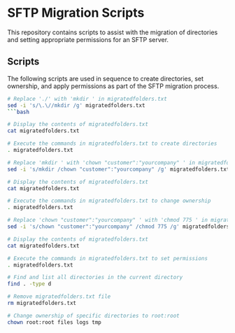 # SFTP Migration Scripts

This repository contains scripts to assist with the migration of directories and setting appropriate permissions for an SFTP server.

## Scripts

The following scripts are used in sequence to create directories, set ownership, and apply permissions as part of the SFTP migration process.

```bash
# Replace './' with 'mkdir ' in migratedfolders.txt
sed -i 's/\.\//mkdir /g' migratedfolders.txt
```bash

# Display the contents of migratedfolders.txt
cat migratedfolders.txt 

# Execute the commands in migratedfolders.txt to create directories
. migratedfolders.txt

# Replace 'mkdir ' with 'chown "customer":"yourcompany" ' in migratedfolders.txt
sed -i 's/mkdir /chown "customer":"yourcompany" /g' migratedfolders.txt

# Display the contents of migratedfolders.txt
cat migratedfolders.txt 

# Execute the commands in migratedfolders.txt to change ownership
. migratedfolders.txt

# Replace 'chown "customer":"yourcompany" ' with 'chmod 775 ' in migratedfolders.txt
sed -i 's/chown "customer":"yourcompany" /chmod 775 /g' migratedfolders.txt

# Display the contents of migratedfolders.txt
cat migratedfolders.txt 

# Execute the commands in migratedfolders.txt to set permissions
. migratedfolders.txt

# Find and list all directories in the current directory
find . -type d 

# Remove migratedfolders.txt file
rm migratedfolders.txt 

# Change ownership of specific directories to root:root
chown root:root files logs tmp

